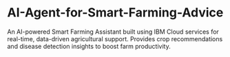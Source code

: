 # AI-Agent-for-Smart-Farming-Advice
An AI-powered Smart Farming Assistant built using IBM Cloud services for real-time, data-driven agricultural support. Provides crop recommendations and disease detection insights to boost farm productivity.
